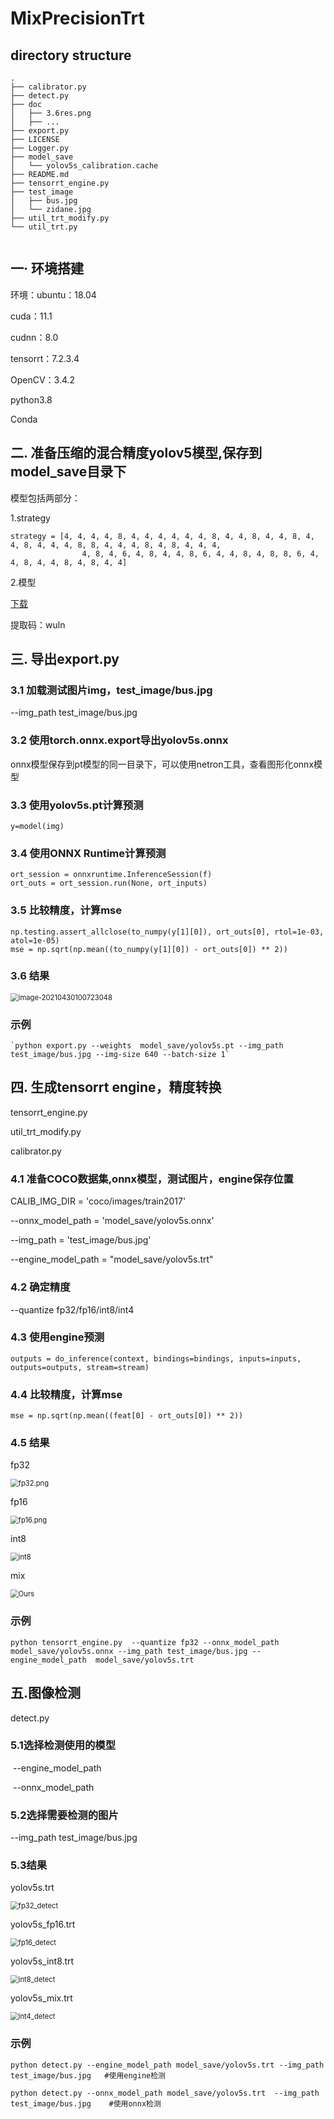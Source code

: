 # MixPrecisionTrt 

## directory structure

```buildoutcfg
.
├── calibrator.py
├── detect.py
├── doc
│   ├── 3.6res.png
│   ├── ...
├── export.py
├── LICENSE
├── Logger.py
├── model_save
│   └── yolov5s_calibration.cache
├── README.md
├── tensorrt_engine.py
├── test_image
│   ├── bus.jpg
│   └── zidane.jpg
├── util_trt_modify.py
└── util_trt.py


```

## 一· 环境搭建

环境：ubuntu：18.04

cuda：11.1

cudnn：8.0

tensorrt：7.2.3.4

OpenCV：3.4.2

python3.8

Conda

## 二. 准备压缩的混合精度yolov5模型,保存到model_save目录下       

模型包括两部分：

1.strategy

```
strategy = [4, 4, 4, 4, 8, 4, 4, 4, 4, 4, 4, 8, 4, 4, 8, 4, 4, 8, 4, 4, 8, 4, 4, 4, 8, 8, 4, 4, 4, 8, 4, 8, 4, 4, 4,
                4, 8, 4, 6, 4, 8, 4, 4, 8, 6, 4, 4, 8, 4, 8, 8, 6, 4, 4, 8, 4, 4, 8, 4, 8, 4, 4]
```                

2.模型

[下载](https://pan.baidu.com/s/1rwmllGRgHXWLvI62JGAEEg )

提取码：wuln 


## 三. 导出export.py                                

### 3.1 加载测试图片img，test_image/bus.jpg

--img_path test_image/bus.jpg

### 3.2 使用torch.onnx.export导出yolov5s.onnx

​    onnx模型保存到pt模型的同一目录下，可以使用netron工具，查看图形化onnx模型

### 3.3 使用yolov5s.pt计算预测


```
y=model(img) 
```

### 3.4 使用ONNX Runtime计算预测

```
ort_session = onnxruntime.InferenceSession(f)
ort_outs = ort_session.run(None, ort_inputs)
```



### 3.5 比较精度，计算mse

```
np.testing.assert_allclose(to_numpy(y[1][0]), ort_outs[0], rtol=1e-03, atol=1e-05)
mse = np.sqrt(np.mean((to_numpy(y[1][0]) - ort_outs[0]) ** 2))
```

### 3.6 结果

<img src="./doc/3.6res.png" alt="image-20210430100723048" style="zoom:80%;" />

### 示例

```
`python export.py --weights  model_save/yolov5s.pt --img_path test_image/bus.jpg --img-size 640 --batch-size 1`
```

##   四. 生成tensorrt engine，精度转换                           

tensorrt_engine.py

util_trt_modify.py

calibrator.py

### 4.1 准备COCO数据集,onnx模型，测试图片，engine保存位置

CALIB_IMG_DIR = 'coco/images/train2017'

--onnx_model_path = 'model_save/yolov5s.onnx'

--img_path = 'test_image/bus.jpg'

--engine_model_path = "model_save/yolov5s.trt"

###   4.2 确定精度

--quantize fp32/fp16/int8/int4

###   4.3 使用engine预测

`outputs = do_inference(context, bindings=bindings, inputs=inputs, outputs=outputs, stream=stream)`

### 4.4 比较精度，计算mse

```
mse = np.sqrt(np.mean((feat[0] - ort_outs[0]) ** 2))
```

### 4.5 结果

fp32

<img src="./doc/fp32.png" alt="fp32.png" style="zoom:80%;" />



fp16

<img src="./doc/fp16.png" alt="fp16.png" style="zoom:80%;" />


int8

<img src="./doc/int8.png" alt="int8" style="zoom:80%;" />

mix

<img src="./doc/Ours.png" alt="Ours" style="zoom:80%;" />



### 示例

```
python tensorrt_engine.py  --quantize fp32 --onnx_model_path model_save/yolov5s.onnx --img_path test_image/bus.jpg --engine_model_path  model_save/yolov5s.trt
```

 

 

##  五.图像检测

detect.py

### 5.1选择检测使用的模型

​    --engine_model_path

​    --onnx_model_path

###  5.2选择需要检测的图片

--img_path test_image/bus.jpg

### 5.3结果

yolov5s.trt

<img src="./doc/fp32_detect.png" alt="fp32_detect" style="zoom:80%;" />

yolov5s_fp16.trt

<img src="./doc/fp16_detect.png" alt="fp16_detect" style="zoom:80%;" />

yolov5s_int8.trt

<img src="./doc/int8_detect.png" alt="int8_detect" style="zoom:80%;" />

yolov5s_mix.trt

<img src="./doc/int4_detect.png" alt="int4_detect" style="zoom:80%;" />

### 示例

```
python detect.py --engine_model_path model_save/yolov5s.trt --img_path test_image/bus.jpg   #使用engine检测

python detect.py --onnx_model_path model_save/yolov5s.trt  --img_path test_image/bus.jpg    #使用onnx检测
```


